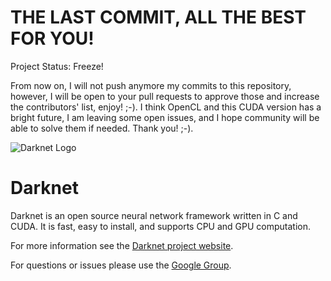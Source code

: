 # THE LAST COMMIT, ALL THE BEST FOR YOU!

Project Status: Freeze!

From now on, I will not push anymore my commits to this repository, however, I will be open to your pull requests to approve those and increase the contributors' list, enjoy! ;-). I think OpenCL and this CUDA version has a bright future, I am leaving some open issues, and I hope community will be able to solve them if needed. Thank you! ;-).

![Darknet Logo](http://pjreddie.com/media/files/darknet-black-small.png)

# Darknet #
Darknet is an open source neural network framework written in C and CUDA. It is fast, easy to install, and supports CPU and GPU computation.

For more information see the [Darknet project website](http://pjreddie.com/darknet).

For questions or issues please use the [Google Group](https://groups.google.com/forum/#!forum/darknet).
